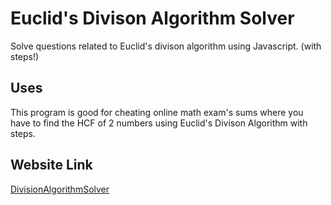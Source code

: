 # Euclid's Divison Algorithm Solver
Solve questions related to Euclid's divison algorithm using Javascript. (with steps!)
## Uses
This program is good for cheating online math exam's sums where you have to find the HCF of 2 numbers using Euclid's Divison Algorithm with steps.
## Website Link
[DivisionAlgorithmSolver](https://debaxom.github.io/DivisionAlgorithmSolver)